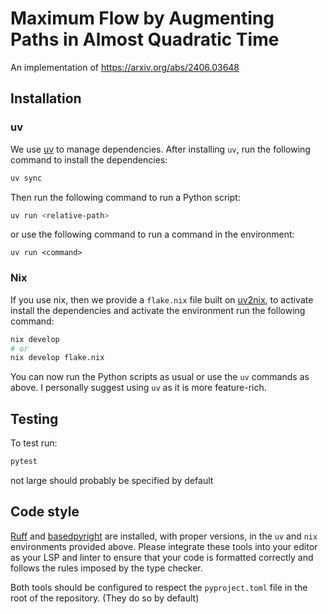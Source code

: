 # Maximum Flow by Augmenting Paths in Almost Quadratic Time

An implementation of https://arxiv.org/abs/2406.03648

## Installation
### uv

We use [uv](https://docs.astral.sh/uv/) to manage dependencies. After installing `uv`, run the following command to install the dependencies:

```bash
uv sync
```

Then run the following command to run a Python script:

```bash
uv run <relative-path>
```
or use the following command to run a command in the environment:
```
uv run <command>
```

### Nix

If you use nix, then we provide a `flake.nix` file built on [uv2nix](https://pyproject-nix.github.io/uv2nix/introduction.html), to activate install the dependencies and activate the environment run the following command:

```bash
nix develop
# or
nix develop flake.nix
```

You can now run the Python scripts as usual or use the `uv` commands as above. I personally suggest using `uv` as it is more feature-rich.

## Testing
To test run:

```bash
pytest
```

not large should probably be specified by default

## Code style

[Ruff](github.com/astral-sh/ruff) and [basedpyright](https://github.com/DetachHead/basedpyright) are installed, with proper versions, in the `uv` and `nix` environments provided above. Please integrate these tools into your editor as your LSP and linter to ensure that your code is formatted correctly and follows the rules imposed by the type checker.

Both tools should be configured to respect the `pyproject.toml` file in the root of the repository. (They do so by default)

